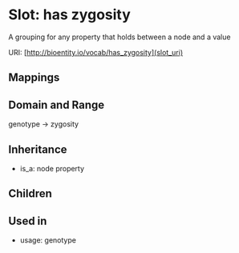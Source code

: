 # Slot: has zygosity


A grouping for any property that holds between a node and a value

URI: [http://bioentity.io/vocab/has_zygosity](slot_uri)
## Mappings

## Domain and Range

genotype -> zygosity
## Inheritance

 *  is_a: node property
## Children

## Used in

 *  usage: genotype
